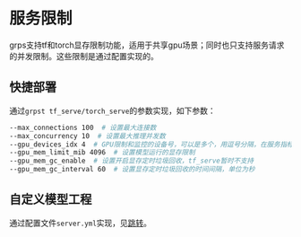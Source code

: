# 服务限制

grps支持tf和torch显存限制功能，适用于共享gpu场景；同时也只支持服务请求的并发限制。这些限制是通过配置实现的。

## 快捷部署

通过```grpst tf_serve/torch_serve```的参数实现，如下参数：

```bash
--max_connections 100  # 设置最大连接数
--max_concurrency 10  # 设置最大推理并发数
--gpu_devices_idx 4  # GPU限制和监控的设备号，可以是多个，用逗号分隔，在服务指标页面可以看到对应的GPU卡使用率和显存大小，且会当指定了显存限制时，会对对应GPU卡的显存进行限制
--gpu_mem_limit_mib 4096  # 设置模型运行的显存限制
--gpu_mem_gc_enable  # 设置开启显存定时垃圾回收，tf_serve暂时不支持
--gpu_mem_gc_interval 60  # 设置显存定时垃圾回收的时间间隔，单位为秒
```

## 自定义模型工程

通过配置文件```server.yml```实现，见[跳转](5_Customized.md#2-serveryml)。